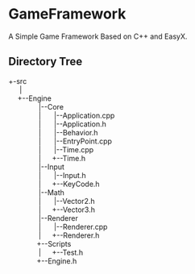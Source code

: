 # GameFramework
A Simple Game Framework Based on C++ and EasyX.

## Directory Tree
+-src<br>
&emsp;&nbsp;&nbsp;|<br>
&emsp; +--Engine<br>
&emsp;&emsp;&emsp;&emsp; |--Core<br>
&emsp;&emsp;&emsp;&emsp; |&emsp;&nbsp;&nbsp;&nbsp;|--Application.cpp<br>
&emsp;&emsp;&emsp;&emsp; |&emsp;&nbsp;&nbsp;&nbsp;|--Application.h<br>
&emsp;&emsp;&emsp;&emsp; |&emsp;&nbsp;&nbsp;&nbsp;|--Behavior.h<br>
&emsp;&emsp;&emsp;&emsp; |&emsp;&nbsp;&nbsp;&nbsp;|--EntryPoint.cpp<br>
&emsp;&emsp;&emsp;&emsp; |&emsp;&nbsp;&nbsp;&nbsp;|--Time.cpp<br>
&emsp;&emsp;&emsp;&emsp; |&emsp;&nbsp;&nbsp;+--Time.h<br>
&emsp;&emsp;&emsp;&emsp; |--Input<br>
&emsp;&emsp;&emsp;&emsp; |&emsp;&nbsp;&nbsp;&nbsp;|--Input.h<br>
&emsp;&emsp;&emsp;&emsp; |&emsp;&nbsp;&nbsp;+--KeyCode.h<br>
&emsp;&emsp;&emsp;&emsp; |--Math<br>
&emsp;&emsp;&emsp;&emsp; |&emsp;&nbsp;&nbsp;&nbsp;|--Vector2.h<br>
&emsp;&emsp;&emsp;&emsp; |&emsp;&nbsp;&nbsp;+--Vector3.h<br>
&emsp;&emsp;&emsp;&emsp; |--Renderer<br>
&emsp;&emsp;&emsp;&emsp; |&emsp;&nbsp;&nbsp;&nbsp;|--Renderer.cpp<br>
&emsp;&emsp;&emsp;&emsp; |&emsp;&nbsp;&nbsp;+--Renderer.h<br>
&emsp;&emsp;&emsp;&emsp;+--Scripts<br>
&emsp;&emsp;&emsp;&emsp; |&emsp;&nbsp;&nbsp;+--Test.h<br>
&emsp;&emsp;&emsp;&emsp;+--Engine.h<br>

